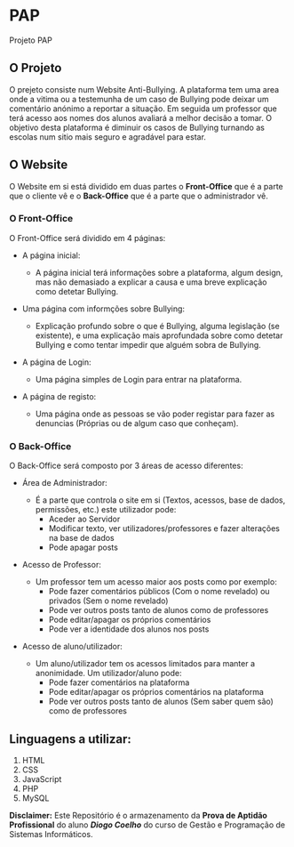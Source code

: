 # PAP
Projeto PAP


## O Projeto 

O prejeto consiste num Website Anti-Bullying. A plataforma tem uma area onde a vitima ou a testemunha de um caso de Bullying pode deixar um comentário anónimo a reportar a situação. 
Em seguida um professor que terá acesso aos nomes dos alunos avaliará a melhor decisão a tomar.
O objetivo desta plataforma é diminuir os casos de Bullying turnando as escolas num sitio mais seguro e agradável para estar.

## O Website
O Website em si está dividido em duas partes o **Front-Office** que é a parte que o cliente vê e o **Back-Office** que é a parte que o administrador vê.
### O Front-Office
O Front-Office será dividido em 4 páginas: 
- A página inicial:
  - A página inicial terá informações sobre a plataforma, algum design, mas não demasiado a explicar a causa e uma breve explicação como detetar Bullying.
   
- Uma página com informções sobre Bullying:
  - Explicação profundo sobre o que é Bullying, alguma legislação (se existente), e uma explicação mais aprofundada sobre como detetar Bullying e como tentar impedir que alguém sobra de Bullying.
  
- A página de Login:
  - Uma página simples de Login para entrar na plataforma.
  
- A página de registo:
  - Uma página onde as pessoas se vão poder registar para fazer as denuncias (Próprias ou de algum caso que conheçam).
### O Back-Office
O Back-Office será composto por 3 áreas de acesso diferentes:
- Área de Administrador:
  - É a parte que controla o site em si (Textos, acessos, base de dados, permissões, etc.) este utilizador pode:
    - Aceder ao Servidor
    - Modificar texto, ver utilizadores/professores e fazer alterações na base de dados
    - Pode apagar posts
    
- Acesso de Professor:
  - Um professor tem um acesso maior aos posts como por exemplo:
    -	Pode fazer comentários públicos (Com o nome revelado) ou privados (Sem o nome revelado)
    - Pode ver outros posts tanto de alunos como de professores
    - Pode editar/apagar os próprios comentários
    - Pode ver a identidade dos alunos nos posts

- Acesso de aluno/utilizador:
  - Um aluno/utilizador tem os acessos limitados para manter a anonimidade. Um utilizador/aluno pode:
    - Pode fazer comentários na plataforma
    - Pode editar/apagar os próprios comentários na plataforma
    - Pode ver outros posts tanto de alunos (Sem saber quem são) como de professores
  

## Linguagens a utilizar: 
1.	HTML
2.	CSS
3.	JavaScript
4.	PHP
5.	MySQL

**Disclaimer:** Este Repositório é o armazenamento da **Prova de Aptidão Profissional** do aluno ***Diogo Coelho*** do curso de Gestão e Programação de Sistemas Informáticos.
